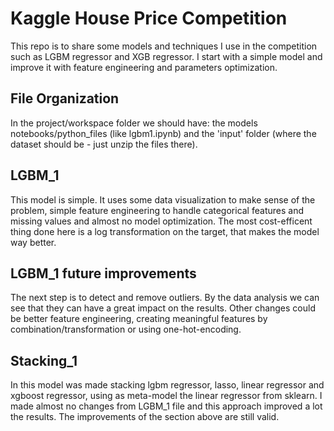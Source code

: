 # Kaggle House Price Competition

This repo is to share some models and techniques I use in the competition such as LGBM regressor and XGB regressor. I start with a simple model and improve it with feature engineering and parameters optimization.

## File Organization

In the project/workspace folder we should have: the models notebooks/python_files (like lgbm1.ipynb) and the 'input' folder (where the dataset should be - just unzip the files there).

## LGBM_1

This model is simple. It uses some data visualization to make sense of the problem, simple feature engineering to handle categorical features and missing values and almost no model optimization. The most cost-efficent thing done here is a log transformation on the target, that makes the model way better.

## LGBM_1 future improvements

The next step is to detect and remove outliers. By the data analysis we can see that they can have a great impact on the results. Other changes could be better feature engineering, creating meaningful features by combination/transformation or using one-hot-encoding.

## Stacking_1

In this model was made stacking lgbm regressor, lasso, linear regressor and xgboost regressor, using as meta-model the linear regressor from sklearn. I made almost no changes from LGBM_1 file and this approach improved a lot the results. The improvements of the section above are still valid.
